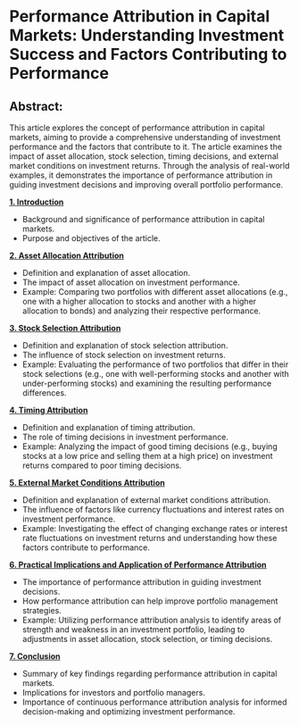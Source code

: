 # Performance Attribution in Capital Markets: Understanding Investment Success and Factors Contributing to Performance

## Abstract:

This article explores the concept of performance attribution in capital markets, aiming to provide a comprehensive understanding of investment performance and the factors that contribute to it. The article examines the impact of asset allocation, stock selection, timing decisions, and external market conditions on investment returns. Through the analysis of real-world examples, it demonstrates the importance of performance attribution in guiding investment decisions and improving overall portfolio performance.

[**1. Introduction**](./01-introduction.md)
  - Background and significance of performance attribution in capital markets.
  - Purpose and objectives of the article.

[**2. Asset Allocation Attribution**](./02-asset-allocation.md)
- Definition and explanation of asset allocation.
- The impact of asset allocation on investment performance.
- Example: Comparing two portfolios with different asset allocations (e.g., one with a higher allocation to stocks and another with a higher allocation to bonds) and analyzing their respective performance.

[**3. Stock Selection Attribution**](./03-stock-selection.md)
- Definition and explanation of stock selection attribution.
- The influence of stock selection on investment returns.
- Example: Evaluating the performance of two portfolios that differ in their stock selections (e.g., one with well-performing stocks and another with under-performing stocks) and examining the resulting performance differences.

[**4. Timing Attribution**](./04-timing-attribution.md)
- Definition and explanation of timing attribution.
- The role of timing decisions in investment performance.
- Example: Analyzing the impact of good timing decisions (e.g., buying stocks at a low price and selling them at a high price) on investment returns compared to poor timing decisions.

[**5. External Market Conditions Attribution**](./05-external-market-conditions.md)
- Definition and explanation of external market conditions attribution.
- The influence of factors like currency fluctuations and interest rates on investment performance.
- Example: Investigating the effect of changing exchange rates or interest rate fluctuations on investment returns and understanding how these factors contribute to performance.

[**6. Practical Implications and Application of Performance Attribution**](./06-practical-implications.md)
- The importance of performance attribution in guiding investment decisions.
- How performance attribution can help improve portfolio management strategies.
- Example: Utilizing performance attribution analysis to identify areas of strength and weakness in an investment portfolio, leading to adjustments in asset allocation, stock selection, or timing decisions.

[**7. Conclusion**](./07-conclusion.md)
- Summary of key findings regarding performance attribution in capital markets.
- Implications for investors and portfolio managers.
- Importance of continuous performance attribution analysis for informed decision-making and optimizing investment performance.
